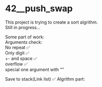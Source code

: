 # 42__push_swap
This project is trying to create a sort algrithm.  
Still in progress...  

Some part of work:  
Arguments check:  
No repeat                      ✅   
Only digit                     ✅   
+- and space                   ✅   
overflow                       ✅   
special one argument with ""    
   
Save to stack(Link list)       ✅ 
Algrithm part:  



